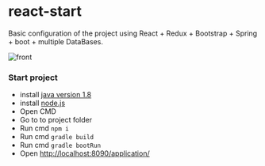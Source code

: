 # react-start
Basic configuration of the project using React + Redux + Bootstrap + Spring + boot + multiple DataBases.

![front](https://raw.githubusercontent.com/impressionBit/react-start/master/image/image.jpg)

### Start project
- install [java version 1.8](http://www.oracle.com/technetwork/java/javase/downloads/jdk8-downloads-2133151.html)
- install [node.js](https://nodejs.org/en/download/current/)
- Open CMD
- Go to to project folder
- Run cmd `npm i`
- Run cmd `gradle build`
- Run cmd `gradle bootRun`
- Open [http://localhost:8090/application/](http://localhost:18090/application/)
